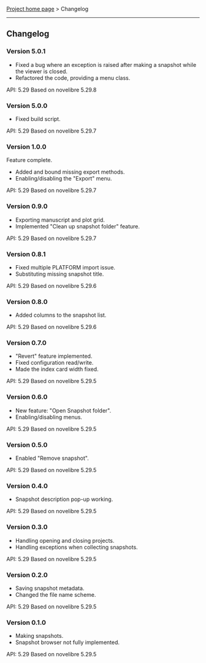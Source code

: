 [Project home page](../) > Changelog

------------------------------------------------------------------------

## Changelog

### Version 5.0.1

- Fixed a bug where an exception is raised after making a snapshot while 
  the viewer is closed.
- Refactored the code, providing a menu class.

API: 5.29
Based on novelibre 5.29.8


### Version 5.0.0

- Fixed build script.

API: 5.29
Based on novelibre 5.29.7


### Version 1.0.0

Feature complete.

- Added and bound missing export methods.
- Enabling/disabling the "Export" menu.

API: 5.29
Based on novelibre 5.29.7


### Version 0.9.0

- Exporting manuscript and plot grid.
- Implemented "Clean up snapshot folder" feature.

API: 5.29
Based on novelibre 5.29.7


### Version 0.8.1

- Fixed multiple PLATFORM import issue.
- Substituting missing snapshot title.

API: 5.29
Based on novelibre 5.29.6


### Version 0.8.0

- Added columns to the snapshot list.

API: 5.29
Based on novelibre 5.29.6


### Version 0.7.0

- "Revert" feature implemented.
- Fixed configuration read/write.
- Made the index card width fixed.

API: 5.29
Based on novelibre 5.29.5


### Version 0.6.0

- New feature: "Open Snapshot folder". 
- Enabling/disabling menus.  

API: 5.29
Based on novelibre 5.29.5


### Version 0.5.0

- Enabled "Remove snapshot".

API: 5.29
Based on novelibre 5.29.5


### Version 0.4.0

- Snapshot description pop-up working.

API: 5.29
Based on novelibre 5.29.5


### Version 0.3.0

- Handling opening and closing projects.
- Handling exceptions when collecting snapshots.

API: 5.29
Based on novelibre 5.29.5


### Version 0.2.0

- Saving snapshot metadata.
- Changed the file name scheme. 

API: 5.29
Based on novelibre 5.29.5


### Version 0.1.0

- Making snapshots.
- Snapshot browser not fully implemented.

API: 5.29
Based on novelibre 5.29.5
